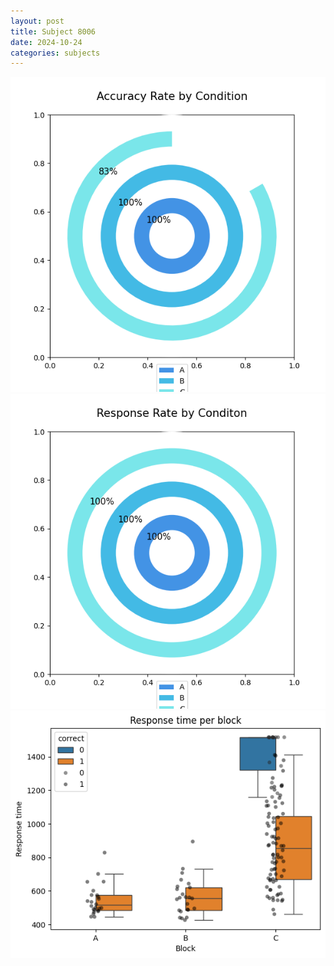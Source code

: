 ```yaml
---
layout: post
title: Subject 8006
date: 2024-10-24
categories: subjects
---
```


![](data/8006/run-1/8006_accuracy_rate.png)
![](data/8006/run-1/8006_response_rate.png)
![](data/8006/run-1/8006_rt.png)
